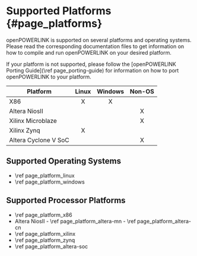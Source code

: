 Supported Platforms {#page_platforms}
===================

openPOWERLINK is supported on several platforms and operating systems. Please
read the corresponding documentation files to get information on how to compile
and run openPOWERLINK on your desired platform.

If your platform is not supported, please follow the
[openPOWERLINK Porting Guide](\ref page_porting-guide) for information on how
to port openPOWERLINK to your platform.

| Platform             | Linux         | Windows  | Non-OS  |
| -------------------- |:-------------:|:--------:|:-------:|
| X86                  | X             | X        |         |
| Altera NiosII        |               |          | X       |
| Xilinx Microblaze    |               |          | X       |
| Xilinx Zynq          | X             |          |         |
| Altera Cyclone V SoC |               |          | X       |

## Supported Operating Systems
- \ref page_platform_linux
- \ref page_platform_windows

## Supported Processor Platforms
- \ref page_platform_x86
- Altera NiosII
        - \ref page_platform_altera-mn
        - \ref page_platform_altera-cn
- \ref page_platform_xilinx
- \ref page_platform_zynq
- \ref page_platform_altera-soc
